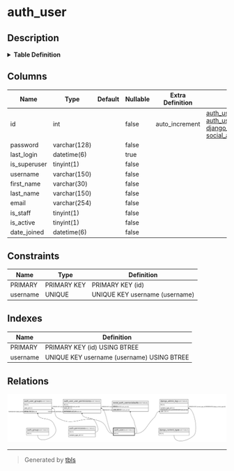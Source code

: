 # auth_user

## Description

<details>
<summary><strong>Table Definition</strong></summary>

```sql
CREATE TABLE `auth_user` (
  `id` int NOT NULL AUTO_INCREMENT,
  `password` varchar(128) NOT NULL,
  `last_login` datetime(6) DEFAULT NULL,
  `is_superuser` tinyint(1) NOT NULL,
  `username` varchar(150) NOT NULL,
  `first_name` varchar(30) NOT NULL,
  `last_name` varchar(150) NOT NULL,
  `email` varchar(254) NOT NULL,
  `is_staff` tinyint(1) NOT NULL,
  `is_active` tinyint(1) NOT NULL,
  `date_joined` datetime(6) NOT NULL,
  PRIMARY KEY (`id`),
  UNIQUE KEY `username` (`username`)
) ENGINE=InnoDB AUTO_INCREMENT=[Redacted by tbls] DEFAULT CHARSET=utf8mb4 COLLATE=utf8mb4_0900_ai_ci
```

</details>

## Columns

| Name | Type | Default | Nullable | Extra Definition | Children | Parents | Comment |
| ---- | ---- | ------- | -------- | ---------------- | -------- | ------- | ------- |
| id | int |  | false | auto_increment | [auth_user_groups](auth_user_groups.md) [auth_user_user_permissions](auth_user_user_permissions.md) [django_admin_log](django_admin_log.md) [social_auth_usersocialauth](social_auth_usersocialauth.md) |  |  |
| password | varchar(128) |  | false |  |  |  |  |
| last_login | datetime(6) |  | true |  |  |  |  |
| is_superuser | tinyint(1) |  | false |  |  |  |  |
| username | varchar(150) |  | false |  |  |  |  |
| first_name | varchar(30) |  | false |  |  |  |  |
| last_name | varchar(150) |  | false |  |  |  |  |
| email | varchar(254) |  | false |  |  |  |  |
| is_staff | tinyint(1) |  | false |  |  |  |  |
| is_active | tinyint(1) |  | false |  |  |  |  |
| date_joined | datetime(6) |  | false |  |  |  |  |

## Constraints

| Name | Type | Definition |
| ---- | ---- | ---------- |
| PRIMARY | PRIMARY KEY | PRIMARY KEY (id) |
| username | UNIQUE | UNIQUE KEY username (username) |

## Indexes

| Name | Definition |
| ---- | ---------- |
| PRIMARY | PRIMARY KEY (id) USING BTREE |
| username | UNIQUE KEY username (username) USING BTREE |

## Relations

![er](auth_user.svg)

---

> Generated by [tbls](https://github.com/k1LoW/tbls)
